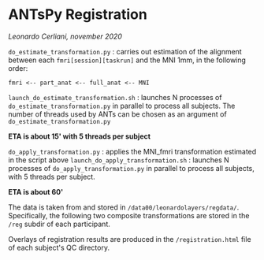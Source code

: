 # ANTsPy Registration
_Leonardo Cerliani, november 2020_

`do_estimate_transformation.py` : carries out estimation of the alignment between each `fmri[session][taskrun]` and the MNI 1mm, in the following order:

```
fmri <-- part_anat <-- full_anat <-- MNI
```

`launch_do_estimate_transformation.sh` : launches N processes of `do_estimate_transformation.py` in parallel to process all subjects. The number of threads used by ANTs can be chosen as an argument of `do_estimate_transformation.py`

__ETA is about 15' with 5 threads per subject__


`do_apply_transformation.py` : applies the MNI_fmri transformation estimated in the script above
`launch_do_apply_transformation.sh` : launches N processes of `do_apply_transformation.py` in parallel to process all subjects, with 5 threads per subject.

__ETA is about 60'__


The data is taken from and stored in `/data00/leonardolayers/regdata/`. Specifically, the following two composite transformations are stored in the `/reg` subdir of each participant.

Overlays of registration results are produced in the `/registration.html` file of each subject's QC directory.
